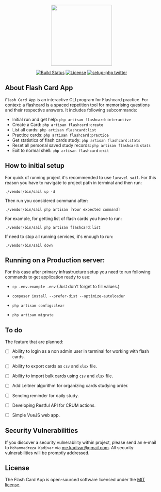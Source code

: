 <p align="center"><a href="https://www.studeersnel.nl/nl" target="_blank"><img src="https://d20ohkaloyme4g.cloudfront.net/img/studeersnel_logo.png" width="200"></a></p>

<p align="center">
<a href="https://github.com/kadivar/flash-card-app/actions/workflows/laravel.yml"><img src="https://github.com/kadivar/flash-card-app/actions/workflows/laravel.yml/badge.svg" alt="Build Status"></a>
<a href="https://github.com/kadivar/flash-card-app/blob/main/LICENSE.md"><img src="https://img.shields.io/packagist/l/laravel/framework" alt="License"></a>
<a href="https://twitter.com/mr_kadivar" title="setup-php twitter"><img alt="setup-php twitter" src="https://img.shields.io/badge/twitter-follow-1DA1F2?logo=twitter&logoColor=1DA1F2&labelColor=555555"></a>
</p>

## About Flash Card App

`Flash Card App` is an interactive CLI program for Flashcard practice. For context: a flashcard is a spaced
repetition tool for memorising questions and their respective answers.
It includes following subcommands:

- Initial run and get help: `php artisan flashcard:interactive`
- Create a Card: `php artisan flashcard:create`
- List all cards: `php artisan flashcard:list`
- Practice cards: `php artisan flashcard:practice`
- Get statistics of flash cards study: `php artisan flashcard:stats`
- Reset all personal saved study records: `php artisan flashcard:stats`
- Exit to normal shell: `php artisan flashcard:exit`

## How to initial setup
For quick of running project it's recommended to use `laravel sail`. 
For this reason you have to navigate to project path in terminal and then run:

`./vendor/bin/sail up -d`

Then run you considered command after:

`./vendor/bin/sail php artisan [Your expected command]`

For example, for getting list of flash cards you have to run:

`./vendor/bin/sail php artisan flashcard:list`

If need to stop all running services, it's enough to run:

`./vendor/bin/sail down`

## Running on a Production server:
  
For this case after primary infrastructure setup you need to run following commands to get application ready to use:

- `cp .env.example .env` (Just don't forget to fill values.)

- `composer install --prefer-dist --optimize-autoloader`

- `php artisan config:clear`

- `php artisan migrate`

## To do

The feature that are planned:
- [ ] Ability to login as a non admin user in terminal for working with flash cards.
- [ ] Ability to export cards as `csv` and `xlsx` file.
- [ ] Ability to import bulk cards using  `csv` and `xlsx` file.
- [ ] Add Leitner algorithm for organizing cards studying order.
- [ ] Sending reminder for daily study.
- [ ] Developing Restful API for CRUM actions.
- [ ] Simple VueJS web app.


## Security Vulnerabilities

If you discover a security vulnerability within project, please send an e-mail to `Mohammadreza Kadivar` via [me.kadivar@gmail.com](mailto:taylor@laravel.com). All security vulnerabilities will be promptly addressed.

## License

The Flash Card App is open-sourced software licensed under the [MIT license](https://opensource.org/licenses/MIT).
